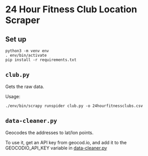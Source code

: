 # 24 Hour Fitness Club Location Scraper

## Set up

```shell
python3 -m venv env
. env/bin/activate
pip install -r requirements.txt
```

## `club.py`

Gets the raw data.

Usage:

```shell
./env/bin/scrapy runspider club.py -o 24hourfitnessclubs.csv
```

## `data-cleaner.py`

Geocodes the addresses to lat/lon points.

To use it, get an API key from geocod.io, and add it to the GEOCODIO_API_KEY variable in 
[data-cleaner.py](data-cleaner.py) 
